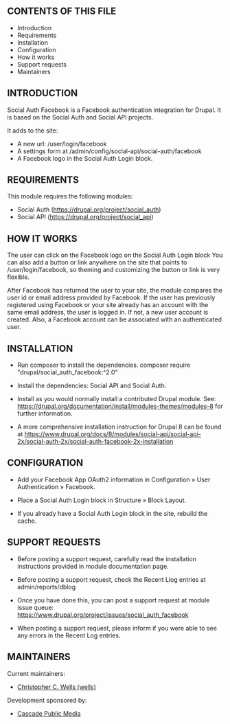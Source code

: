 CONTENTS OF THIS FILE
---------------------

 * Introduction
 * Requirements
 * Installation
 * Configuration
 * How it works
 * Support requests
 * Maintainers


INTRODUCTION
------------

Social Auth Facebook is a Facebook authentication integration for Drupal. It is
based on the Social Auth and Social API projects.

It adds to the site:

 * A new url: /user/login/facebook
 * A settings form at /admin/config/social-api/social-auth/facebook
 * A Facebook logo in the Social Auth Login block.


REQUIREMENTS
------------

This module requires the following modules:

 * Social Auth (https://drupal.org/project/social_auth)
 * Social API (https://drupal.org/project/social_api)


HOW IT WORKS
------------

The user can click on the Facebook logo on the Social Auth Login block
You can also add a button or link anywhere on the site that points
to /user/login/facebook, so theming and customizing the button or link
is very flexible.

After Facebook has returned the user to your site, the module compares the user
id or email address provided by Facebook. If the user has previously registered
using Facebook or your site already has an account with the same email address,
the user is logged in. If not, a new user account is created. Also, a Facebook
account can be associated with an authenticated user.


INSTALLATION
------------

 * Run composer to install the dependencies.
   composer require "drupal/social_auth_facebook:^2.0"

 * Install the dependencies: Social API and Social Auth.

 * Install as you would normally install a contributed Drupal module. See:
   https://drupal.org/documentation/install/modules-themes/modules-8
   for further information.

 * A more comprehensive installation instruction for Drupal 8 can be found at
   https://www.drupal.org/docs/8/modules/social-api/social-api-2x/social-auth-2x/social-auth-facebook-2x-installation


CONFIGURATION
-------------

 * Add your Facebook App OAuth2 information in Configuration »
   User Authentication » Facebook.

 * Place a Social Auth Login block in Structure » Block Layout.

 * If you already have a Social Auth Login block in the site, rebuild the cache.


SUPPORT REQUESTS
----------------

* Before posting a support request, carefully read the installation
   instructions provided in module documentation page.

 * Before posting a support request, check the Recent Llog entries at
   admin/reports/dblog

 * Once you have done this, you can post a support request at module issue
   queue: https://www.drupal.org/project/issues/social_auth_facebook

 * When posting a support request, please inform if you were able to see any
   errors in the Recent Log entries.


MAINTAINERS
-----------

Current maintainers:

* [Christopher C. Wells (wells)](https://www.drupal.org/u/wells)

Development sponsored by:

* [Cascade Public Media](https://www.drupal.org/cascade-public-media)
